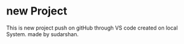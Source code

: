 # new Project

 This is new project push on gitHub through VS code created on local System.
 made by sudarshan.